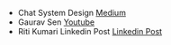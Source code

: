 * Chat System Design [Medium](https://medium.com/@BalajiSA/whatsapp-system-design-3d8566bb2e6c)
* Gaurav Sen [Youtube](https://www.youtube.com/@gkcs)
* Riti Kumari Linkedin Post [Linkedin Post](https://www.linkedin.com/feed/update/urn:li:activity:7028982621812506624?updateEntityUrn=urn%3Ali%3Afs_feedUpdate%3A%28V2%2Curn%3Ali%3Aactivity%3A7028982621812506624%29)
